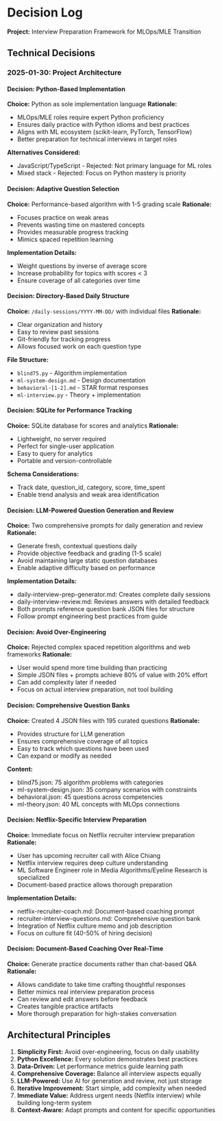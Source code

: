 # Decision Log

**Project:** Interview Preparation Framework for MLOps/MLE Transition

## Technical Decisions

### 2025-01-30: Project Architecture

#### Decision: Python-Based Implementation
**Choice:** Python as sole implementation language
**Rationale:**
- MLOps/MLE roles require expert Python proficiency
- Ensures daily practice with Python idioms and best practices
- Aligns with ML ecosystem (scikit-learn, PyTorch, TensorFlow)
- Better preparation for technical interviews in target roles

**Alternatives Considered:**
- JavaScript/TypeScript - Rejected: Not primary language for ML roles
- Mixed stack - Rejected: Focus on Python mastery is priority

#### Decision: Adaptive Question Selection
**Choice:** Performance-based algorithm with 1-5 grading scale
**Rationale:**
- Focuses practice on weak areas
- Prevents wasting time on mastered concepts
- Provides measurable progress tracking
- Mimics spaced repetition learning

**Implementation Details:**
- Weight questions by inverse of average score
- Increase probability for topics with scores < 3
- Ensure coverage of all categories over time

#### Decision: Directory-Based Daily Structure
**Choice:** `/daily-sessions/YYYY-MM-DD/` with individual files
**Rationale:**
- Clear organization and history
- Easy to review past sessions
- Git-friendly for tracking progress
- Allows focused work on each question type

**File Structure:**
- `blind75.py` - Algorithm implementation
- `ml-system-design.md` - Design documentation
- `behavioral-[1-2].md` - STAR format responses
- `ml-interview.py` - Theory + implementation

#### Decision: SQLite for Performance Tracking
**Choice:** SQLite database for scores and analytics
**Rationale:**
- Lightweight, no server required
- Perfect for single-user application
- Easy to query for analytics
- Portable and version-controllable

**Schema Considerations:**
- Track date, question_id, category, score, time_spent
- Enable trend analysis and weak area identification

#### Decision: LLM-Powered Question Generation and Review
**Choice:** Two comprehensive prompts for daily generation and review
**Rationale:**
- Generate fresh, contextual questions daily
- Provide objective feedback and grading (1-5 scale)
- Avoid maintaining large static question databases
- Enable adaptive difficulty based on performance

**Implementation Details:**
- daily-interview-prep-generator.md: Creates complete daily sessions
- daily-interview-review.md: Reviews answers with detailed feedback
- Both prompts reference question bank JSON files for structure
- Follow prompt engineering best practices from guide

#### Decision: Avoid Over-Engineering
**Choice:** Rejected complex spaced repetition algorithms and web frameworks
**Rationale:**
- User would spend more time building than practicing
- Simple JSON files + prompts achieve 80% of value with 20% effort
- Can add complexity later if needed
- Focus on actual interview preparation, not tool building

#### Decision: Comprehensive Question Banks
**Choice:** Created 4 JSON files with 195 curated questions
**Rationale:**
- Provides structure for LLM generation
- Ensures comprehensive coverage of all topics
- Easy to track which questions have been used
- Can expand or modify as needed

**Content:**
- blind75.json: 75 algorithm problems with categories
- ml-system-design.json: 35 company scenarios with constraints
- behavioral.json: 45 questions across competencies
- ml-theory.json: 40 ML concepts with MLOps connections

#### Decision: Netflix-Specific Interview Preparation
**Choice:** Immediate focus on Netflix recruiter interview preparation
**Rationale:**
- User has upcoming recruiter call with Alice Chiang
- Netflix interview requires deep culture understanding
- ML Software Engineer role in Media Algorithms/Eyeline Research is specialized
- Document-based practice allows thorough preparation

**Implementation Details:**
- netflix-recruiter-coach.md: Document-based coaching prompt
- recruiter-interview-questions.md: Comprehensive question bank
- Integration of Netflix culture memo and job description
- Focus on culture fit (40-50% of hiring decision)

#### Decision: Document-Based Coaching Over Real-Time
**Choice:** Generate practice documents rather than chat-based Q&A
**Rationale:**
- Allows candidate to take time crafting thoughtful responses
- Better mimics real interview preparation process
- Can review and edit answers before feedback
- Creates tangible practice artifacts
- More thorough preparation for high-stakes conversation

## Architectural Principles

1. **Simplicity First:** Avoid over-engineering, focus on daily usability
2. **Python Excellence:** Every solution demonstrates best practices
3. **Data-Driven:** Let performance metrics guide learning path
4. **Comprehensive Coverage:** Balance all interview aspects equally
5. **LLM-Powered:** Use AI for generation and review, not just storage
6. **Iterative Improvement:** Start simple, add complexity when needed
7. **Immediate Value:** Address urgent needs (Netflix interview) while building long-term system
8. **Context-Aware:** Adapt prompts and content for specific opportunities